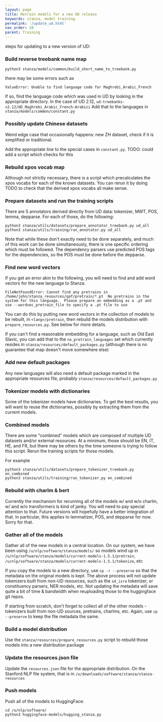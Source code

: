 ```yaml
---
layout: page
title: Retrain models for a new UD release
keywords: stanza, model training
permalink: '/update_ud.html'
nav_order: 10
parent: Training
---
```



steps for updating to a new version of UD:

### Build reverse treebank name map

```
python3 stanza/models/common/build_short_name_to_treebank.py
```

there may be some errors such as
```
ValueError: Unable to find language code for Maghrebi_Arabic_French
```

If so, find the language code which was used in UD by looking in the appropriate directory.
In the case of UD 2.12, `ud-treebanks-v2.12/UD_Maghrebi_Arabic_French-Arabizi`
Add that to the languages in `stanza/models/common/constant.py`

### Possibly update Chinese datasets

Weird edge case that occasionally happens: new ZH dataset, check if it is simplified or traditional.

Add the appropriate line to the special cases in `constant.py`.
TODO: could add a script which checks for this

### Rebuild xpos vocab map

Although not strictly necessary, there is a script which
precalculates the xpos vocabs for each of the known datasets.  You can
rerun it by doing TODO to check that the derived xpos vocabs all make
sense.

### Prepare datasets and run the training scripts

There are 5 annotators derived directly from UD data: tokenizer, MWT, POS, lemma, depparse.  For each of those, do the following:

```
python3 stanza/utils/datasets/prepare_annotator_treebank.py ud_all
python3 stanza/utils/training/run_annotator.py ud_all
```

Note that while these don't exactly need to be done separately, and
much of this work can be done simultaneously, there is one specific
ordering which must be followed.  The dependency parsers use predicted
POS tags for the dependencies, so the POS must be done before the
depparse.

### Find new word vectors

If you get an error akin to the following, you will need to find and add word vectors for the new language to Stanza.

```
FileNotFoundError: Cannot find any pretrains in /home/john/stanza_resources/qaf/pretrain/*.pt  No pretrains in the system for this language.  Please prepare an embedding as a .pt and use --wordvec_pretrain_file to specify a .pt file to use
```

You can do this by putting new word vectors in the collection of
models to be rebuilt, in `<lang>/pretrain`, then rebuild the models
distribution with `prepare_resources.py`.  See below for more details.

If you can't find a reasonable embedding for a language, such as Old
East Slavic, you can add that to the `no_pretrain_languages` set which
currently resides in `stanza/resources/default_packages.py`
(although there is no guarantee that map doesn't move somewhere else)

### Add new default packages

Any new languages will also need a default package marked in the appropriate resources file, probably
`stanza/resources/default_packages.py`

### Tokenizer models with dictionaries

Some of the tokenizer models have dictionaries.  To get the best
results, you will want to reuse the dictionaries, possibly by
extracting them from the current models.

### Combined models

There are some "combined" models which are composed of multiple UD
datasets and/or external resources.  At a minimum, those should be EN,
IT, HE, and FR, but there may be others by the time someone is trying
to follow this script.  Rerun the training scripts for those models.

For example

```
python3 stanza/utils/datasets/prepare_tokenizer_treebank.py en_combined
python3 stanza/utils/training/run_tokenizer.py en_combined
```


### Rebuild with charlm & bert

Currently the mechanism for rerunning all of the models w/ and w/o
charlm, w/ and w/o transformers is kind of janky.  You will need to
pay special attention to that.  Future versions will hopefully have a
better integration of that.  In particular, this applies to
lemmatizer, POS, and depparse for now.  Sorry for that.

### Gather all of the models

Gather all of the new models in a central location.
On our system, we have been using
`/u/nlp/software/stanza/models/`
so models wind up in
`/u/nlp/software/stanza/models/current-models-1.5.1/pretrain`,
`/u/nlp/software/stanza/models/current-models-1.5.1/tokenize`, etc

If you copy the models to a new directory, use `cp -r --preserve` so
that the metadata on the original models is kept.  The above process
will not update tokenizers built from non-UD resources, such as the
`sd_isra` tokenizer, or constituency parsers, NER models, etc.  Not
updating the metadata will save quite a bit of time & bandwidth when
reuploading those to the huggingface git repos.

If starting from scratch, don't forget to collect all of the other
models - tokenizers built from non-UD sources, pretrains, charlms,
etc.  Again, use `cp --preserve` to keep the file metadata the same.

### Build a model distribution

Use the `stanza/resources/prepare_resources.py` script to rebuild
those models into a new distribution package

### Update the resources.json file

Update the `resources.json` file for the appropriate distribution.
On the Stanford NLP file system, that is in
`/u/downloads/software/stanza/stanza-resources`

### Push models

Push all of the models to HuggingFace:
```
cd /u/nlp/software/
python3 huggingface-models/hugging_stanza.py
```
